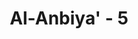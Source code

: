 ---
title: "Al-Anbiya' - 5"
no: 5
arabic_no: ٥
ayah: بَلْ قَالُوْٓا اَضْغَاثُ اَحْلَامٍۢ بَلِ افْتَرٰىهُ بَلْ هُوَ شَاعِرٌۚ فَلْيَأْتِنَا بِاٰيَةٍ كَمَآ اُرْسِلَ الْاَوَّلُوْنَ 
translation: " Bahkan mereka mengatakan, “(Al-Qur'an itu buah) mimpi-mimpi yang kacau, atau hasil rekayasanya (Muhammad), atau bahkan dia hanya seorang penyair, cobalah dia datangkan kepada kita suatu tanda (bukti), seperti halnya rasul-rasul yang diutus terdahulu.”"
tafsir: "Dalam ayat ini Allah menjelaskan, bahwa kejahatan kaum musyrikin itu tidak hanya sekedar mengatakan bahwa Muhammad bukan Rasul dan Al-Qur'an itu adalah sihir, tetapi mereka juga mengatakan bahwa Al-Qur'an adalah merupakan mimpi-mimpi yang kacau. Bahkan yang lain berkata bahwa Al-Qur'an hanyalah sesuatu yang diada-adakan oleh Muhammad sendiri. Bahkan di antara mereka ada pula yang mengatakan, bahwa Muhammad adalah seorang penyair. Mereka juga menuntut Muhammad saw untuk mendatangkan mukjizat selain Al-Qur'an, seperti yang diperlihatkan oleh rasul-rasul yang terdahulu. Padahal Al-Qur'an itulah mukjizat terbesar Nabi Muhammad. \n\nDengan demikian mereka tidak mengetahui bahwa Al-Qur'an adalah wahyu Allah kepada Muhammad saw. Dan mereka tidak mengakui bahwa Al-Qur'an adalah mukjizat yang dikaruniakan Allah kepadanya sebagai bukti kebenaran kenabian dan kerasulannya.\n\nBarangsiapa yang berhati jujur serta mempunyai pengetahuan tentang bahasa Arab dan sastranya yang tinggi, niscaya akan mengakui bahwa bahasa dan isi ayat-ayat Al-Qur'an sangat menakjubkan. Akan tetapi, kaum musyrikin telah memutarbalikkan kenyataan ini."
---